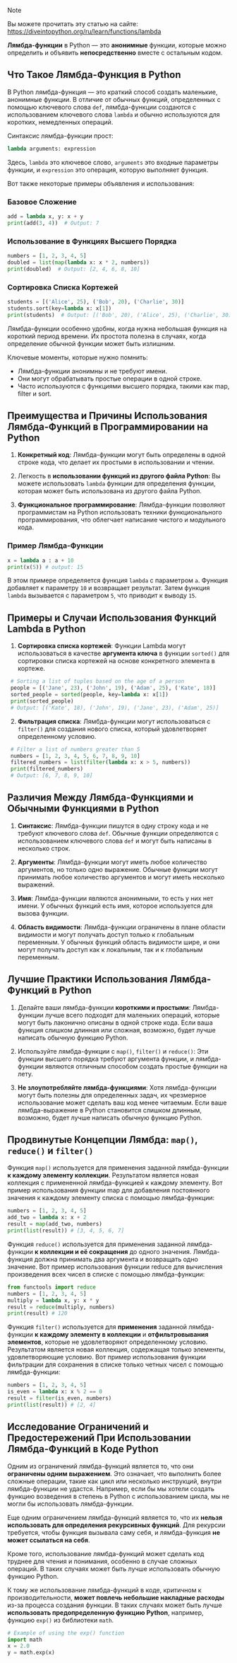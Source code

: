 > [!NOTE]
> Вы можете прочитать эту статью на сайте: https://diveintopython.org/ru/learn/functions/lambda

**Лямбда-функции** в Python — это **анонимные** функции, которые можно определить и объявить **непосредственно** вместе с остальным кодом.

## Что Такое Лямбда-Функция в Python

В Python лямбда-функция — это краткий способ создать маленькие, анонимные функции. В отличие от обычных функций, определенных с помощью ключевого слова `def`, лямбда-функции создаются с использованием ключевого слова `lambda` и обычно используются для коротких, немедленных операций.

Синтаксис лямбда-функции прост:

```python
lambda arguments: expression
```

Здесь, `lambda` это ключевое слово, `arguments` это входные параметры функции, и `expression` это операция, которую выполняет функция.

Вот также некоторые примеры объявления и использования:

### Базовое Сложение

```python
add = lambda x, y: x + y
print(add(3, 4))  # Output: 7
```

### Использование в Функциях Высшего Порядка

```python
numbers = [1, 2, 3, 4, 5]
doubled = list(map(lambda x: x * 2, numbers))
print(doubled)  # Output: [2, 4, 6, 8, 10]
```

### Сортировка Списка Кортежей

```python
students = [('Alice', 25), ('Bob', 20), ('Charlie', 30)]
students.sort(key=lambda x: x[1])
print(students)  # Output: [('Bob', 20), ('Alice', 25), ('Charlie', 30)]
```

Лямбда-функции особенно удобны, когда нужна небольшая функция на короткий период времени. Их простота полезна в случаях, когда определение обычной функции может быть излишним.

Ключевые моменты, которые нужно помнить:

- Лямбда-функции анонимны и не требуют имени.
- Они могут обрабатывать простые операции в одной строке.
- Часто используются с функциями высшего порядка, такими как map, filter и sort.
  
## Преимущества и Причины Использования Лямбда-Функций в Программировании на Python  

1. **Конкретный код**: Лямбда-функции могут быть определены в одной строке кода, что делает их простыми в использовании и чтении.

2. Легкость в **использовании функций из другого файла Python**: Вы можете использовать `lambda` функции для определения функции, которая может быть использована из другого файла Python.

3. **Функциональное программирование**: Лямбда-функции позволяют программистам на Python использовать техники функционального программирования, что облегчает написание чистого и модульного кода.

### Пример Лямбда-Функции

```python 
x = lambda a : a + 10
print(x(5)) # output: 15
```

В этом примере определяется функция `lambda` с параметром `a`. Функция добавляет к параметру `10` и возвращает результат. Затем функция `lambda` вызывается с параметром `5`, что приводит к выводу `15`.

## Примеры и Случаи Использования Функций Lambda в Python

1. **Сортировка списка кортежей**: Функции Lambda могут использоваться в качестве **аргумента ключа** в функции `sorted()` для сортировки списка кортежей на основе конкретного элемента в кортеже.

```python 
 # Sorting a list of tuples based on the age of a person
 people = [('Jane', 23), ('John', 19), ('Adam', 25), ('Kate', 18)]
 sorted_people = sorted(people, key=lambda x: x[1])
 print(sorted_people)
 # Output: [('Kate', 18), ('John', 19), ('Jane', 23), ('Adam', 25)]
```

2. **Фильтрация списка**: Лямбда-функции могут использоваться с `filter()` для создания нового списка, который удовлетворяет определенному условию.

```python 
 # Filter a list of numbers greater than 5
 numbers = [1, 2, 3, 4, 5, 6, 7, 8, 9, 10]
 filtered_numbers = list(filter(lambda x: x > 5, numbers))
 print(filtered_numbers)
 # Output: [6, 7, 8, 9, 10]
```

## Различия Между Лямбда-Функциями и Обычными Функциями в Python

1. **Синтаксис**: Лямбда-функции пишутся в одну строку кода и не требуют ключевого слова `def`. Обычные функции определяются с использованием ключевого слова `def` и могут быть написаны в несколько строк.

2. **Аргументы**: Лямбда-функции могут иметь любое количество аргументов, но только одно выражение. Обычные функции могут принимать любое количество аргументов и могут иметь несколько выражений.

3. **Имя**: Лямбда-функции являются анонимными, то есть у них нет имени. У обычных функций есть имя, которое используется для вызова функции.

4. **Область видимости**: Лямбда-функции ограничены в плане области видимости и могут получать доступ только к глобальным переменным. У обычных функций область видимости шире, и они могут получать доступ как к локальным, так и к глобальным переменным.
  
## Лучшие Практики Использования Лямбда-Функций в Python  

1. Делайте ваши лямбда-функции **короткими и простыми**: Лямбда-функции лучше всего подходят для маленьких операций, которые могут быть лаконично описаны в одной строке кода. Если ваша функция слишком длинная или сложная, возможно, будет лучше написать обычную функцию Python.

2. Используйте лямбда-функции с `map()`, `filter()` и `reduce()`: Эти функции высшего порядка требуют аргумента функции, и лямбда-функции являются отличным способом создать простые функции на лету.

3. **Не злоупотребляйте лямбда-функциями**: Хотя лямбда-функции могут быть полезны для определенных задач, их чрезмерное использование может сделать ваш код менее читаемым. Если ваше лямбда-выражение в Python становится слишком длинным, возможно, будет лучше написать обычную функцию Python.

## Продвинутые Концепции Лямбда: `map()`, `reduce()` и `filter()`  

Функция `map()` используется для применения заданной лямбда-функции **к каждому элементу коллекции**. Результатом является новая коллекция с примененной лямбда-функцией к каждому элементу. Вот пример использования функции map для добавления постоянного значения к каждому элементу списка с помощью лямбда-функции:

```python 
numbers = [1, 2, 3, 4, 5]
add_two = lambda x: x + 2
result = map(add_two, numbers)
print(list(result)) # [3, 4, 5, 6, 7]
```

Функция `reduce()` используется для применения заданной лямбда-функции **к коллекции и её сокращения** до одного значения. Лямбда-функция должна принимать два аргумента и возвращать одно значение. Вот пример использования функции reduce для вычисления произведения всех чисел в списке с помощью лямбда-функции:

```python 
from functools import reduce
numbers = [1, 2, 3, 4, 5]
multiply = lambda x, y: x * y
result = reduce(multiply, numbers)
print(result) # 120
```

Функция `filter()` используется для **применения** заданной лямбда-функции **к каждому элементу в коллекции** и **отфильтровывания элементов**, которые не удовлетворяют определенному условию. Результатом является новая коллекция, содержащая только элементы, удовлетворяющие условию. Вот пример использования функции фильтрации для сохранения в списке только четных чисел с помощью лямбда-функции:

```python 
numbers = [1, 2, 3, 4, 5]
is_even = lambda x: x % 2 == 0
result = filter(is_even, numbers)
print(list(result)) # [2, 4]
```

## Исследование Ограничений и Предостережений При Использовании Лямбда-Функций в Коде Python

Одним из ограничений лямбда-функций является то, что они **ограничены одним выражением**. Это означает, что выполнить более сложные операции, такие как цикл или несколько инструкций, внутри лямбда-функции не удастся. Например, если бы мы хотели создать функцию возведения в степень в Python с использованием цикла, мы не могли бы использовать лямбда-функции.

Еще одним ограничением лямбда-функций является то, что их **нельзя использовать для определения рекурсивных функций**. Для рекурсии требуется, чтобы функция вызывала саму себя, и лямбда-функция **не может ссылаться на себя**.

Кроме того, использование лямбда-функций может сделать код труднее для чтения и понимания, особенно в случае сложных операций. В таких случаях может быть лучше использовать обычную функцию Python.

К тому же использование лямбда-функций в коде, критичном к производительности, **может повлечь небольшие накладные расходы** из-за процесса создания функции. В таких случаях может быть лучше **использовать предопределенную функцию Python**, например, функцию `exp()` из библиотеки `math`.

```python 
# Example of using the exp() function
import math
x = 2.0
y = math.exp(x)
```
